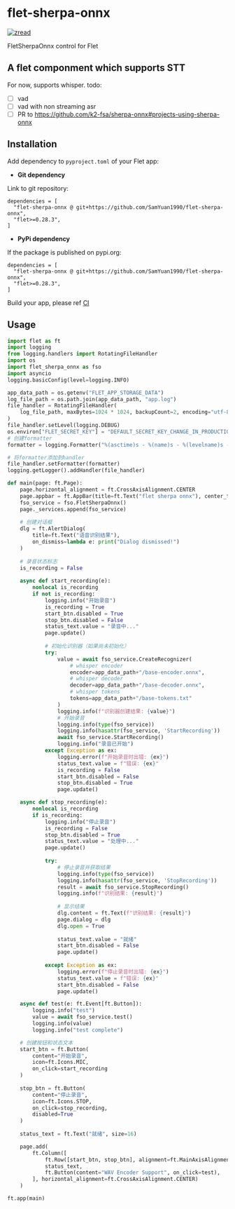 # flet-sherpa-onnx

[![zread](https://img.shields.io/badge/Ask_Zread-_.svg?style=flat&color=00b0aa&labelColor=000000&logo=data%3Aimage%2Fsvg%2Bxml%3Bbase64%2CPHN2ZyB3aWR0aD0iMTYiIGhlaWdodD0iMTYiIHZpZXdCb3g9IjAgMCAxNiAxNiIgZmlsbD0ibm9uZSIgeG1sbnM9Imh0dHA6Ly93d3cudzMub3JnLzIwMDAvc3ZnIj4KPHBhdGggZD0iTTQuOTYxNTYgMS42MDAxSDIuMjQxNTZDMS44ODgxIDEuNjAwMSAxLjYwMTU2IDEuODg2NjQgMS42MDE1NiAyLjI0MDFWNC45NjAxQzEuNjAxNTYgNS4zMTM1NiAxLjg4ODEgNS42MDAxIDIuMjQxNTYgNS42MDAxSDQuOTYxNTZDNS4zMTUwMiA1LjYwMDEgNS42MDE1NiA1LjMxMzU2IDUuNjAxNTYgNC45NjAxVjIuMjQwMUM1LjYwMTU2IDEuODg2NjQgNS4zMTUwMiAxLjYwMDEgNC45NjE1NiAxLjYwMDFaIiBmaWxsPSIjZmZmIi8%2BCjxwYXRoIGQ9Ik00Ljk2MTU2IDEwLjM5OTlIMi4yNDE1NkMxLjg4ODEgMTAuMzk5OSAxLjYwMTU2IDEwLjY4NjQgMS42MDE1NiAxMS4wMzk5VjEzLjc1OTlDMS42MDE1NiAxNC4xMTM0IDEuODg4MSAxNC4zOTk5IDIuMjQxNTYgMTQuMzk5OUg0Ljk2MTU2QzUuMzE1MDIgMTQuMzk5OSA1LjYwMTU2IDE0LjExMzQgNS42MDE1NiAxMy43NTk5VjExLjAzOTlDNS42MDE1NiAxMC42ODY0IDUuMzE1MDIgMTAuMzk5OSA0Ljk2MTU2IDEwLjM5OTlaIiBmaWxsPSIjZmZmIi8%2BCjxwYXRoIGQ9Ik0xMy43NTg0IDEuNjAwMUgxMS4wMzg0QzEwLjY4NSAxLjYwMDEgMTAuMzk4NCAxLjg4NjY0IDEwLjM5ODQgMi4yNDAxVjQuOTYwMUMxMC4zOTg0IDUuMzEzNTYgMTAuNjg1IDUuNjAwMSAxMS4wMzg0IDUuNjAwMUgxMy43NTg0QzE0LjExMTkgNS42MDAxIDE0LjM5ODQgNS4zMTM1NiAxNC4zOTg0IDQuOTYwMVYyLjI0MDFDMTQuMzk4NCAxLjg4NjY0IDE0LjExMTkgMS42MDAxIDEzLjc1ODQgMS42MDAxWiIgZmlsbD0iI2ZmZiIvPgo8cGF0aCBkPSJNNCAxMkwxMiA0TDQgMTJaIiBmaWxsPSIjZmZmIi8%2BCjxwYXRoIGQ9Ik00IDEyTDEyIDQiIHN0cm9rZT0iI2ZmZiIgc3Ryb2tlLXdpZHRoPSIxLjUiIHN0cm9rZS1saW5lY2FwPSJyb3VuZCIvPgo8L3N2Zz4K&logoColor=ffffff)](https://zread.ai/SamYuan1990/flet_sherpa_onnx)

FletSherpaOnnx control for Flet

## A flet componment which supports STT
For now, supports whisper.
todo:
- [ ] vad
- [ ] vad with non streaming asr
- [ ] PR to https://github.com/k2-fsa/sherpa-onnx#projects-using-sherpa-onnx

## Installation

Add dependency to `pyproject.toml` of your Flet app:

* **Git dependency**

Link to git repository:

```
dependencies = [
  "flet-sherpa-onnx @ git+https://github.com/SamYuan1990/flet-sherpa-onnx",
  "flet>=0.28.3",
]
```

* **PyPi dependency**  

If the package is published on pypi.org:

```
dependencies = [
  "flet-sherpa-onnx @ git+https://github.com/SamYuan1990/flet-sherpa-onnx",
  "flet>=0.28.3",
]
```

Build your app, please ref
[CI](.github/workflows/release.yml)

## Usage
```python
import flet as ft
import logging
from logging.handlers import RotatingFileHandler
import os
import flet_sherpa_onnx as fso
import asyncio
logging.basicConfig(level=logging.INFO)

app_data_path = os.getenv("FLET_APP_STORAGE_DATA")
log_file_path = os.path.join(app_data_path, "app.log")
file_handler = RotatingFileHandler(
    log_file_path, maxBytes=1024 * 1024, backupCount=2, encoding="utf-8"  # 1MB
)
file_handler.setLevel(logging.DEBUG)
os.environ["FLET_SECRET_KEY"] = "DEFAULT_SECRET_KEY_CHANGE_IN_PRODUCTION"
# 创建formatter
formatter = logging.Formatter("%(asctime)s - %(name)s - %(levelname)s - %(message)s")

# 将formatter添加到handler
file_handler.setFormatter(formatter)
logging.getLogger().addHandler(file_handler)

def main(page: ft.Page):
    page.horizontal_alignment = ft.CrossAxisAlignment.CENTER
    page.appbar = ft.AppBar(title=ft.Text("flet sherpa onnx"), center_title=True)
    fso_service = fso.FletSherpaOnnx()
    page._services.append(fso_service)
    
    # 创建对话框
    dlg = ft.AlertDialog(
        title=ft.Text("语音识别结果"),
        on_dismiss=lambda e: print("Dialog dismissed!")
    )
    
    # 录音状态标志
    is_recording = False
    
    async def start_recording(e):
        nonlocal is_recording
        if not is_recording:
            logging.info("开始录音")
            is_recording = True
            start_btn.disabled = True
            stop_btn.disabled = False
            status_text.value = "录音中..."
            page.update()
            
            # 初始化识别器（如果尚未初始化）
            try:
                value = await fso_service.CreateRecognizer(
                    # whisper encoder
                    encoder=app_data_path+"/base-encoder.onnx",
                    # whisper decoder
                    decoder=app_data_path+"/base-decoder.onnx",
                    # whisper tokens
                    tokens=app_data_path+"/base-tokens.txt"
                )
                logging.info(f"识别器创建结果: {value}")
                # 开始录音
                logging.info(type(fso_service))
                logging.info(hasattr(fso_service, 'StartRecording'))
                await fso_service.StartRecording()
                logging.info("录音已开始")
            except Exception as ex:
                logging.error(f"开始录音时出错: {ex}")
                status_text.value = f"错误: {ex}"
                is_recording = False
                start_btn.disabled = False
                stop_btn.disabled = True
                page.update()

    async def stop_recording(e):
        nonlocal is_recording
        if is_recording:
            logging.info("停止录音")
            is_recording = False
            stop_btn.disabled = True
            status_text.value = "处理中..."
            page.update()
            
            try:
                # 停止录音并获取结果
                logging.info(type(fso_service))
                logging.info(hasattr(fso_service, 'StopRecording'))
                result = await fso_service.StopRecording()
                logging.info(f"识别结果: {result}")
                
                # 显示结果
                dlg.content = ft.Text(f"识别结果: {result}")
                page.dialog = dlg
                dlg.open = True
                
                status_text.value = "就绪"
                start_btn.disabled = False
                page.update()
                
            except Exception as ex:
                logging.error(f"停止录音时出错: {ex}")
                status_text.value = f"错误: {ex}"
                start_btn.disabled = False
                page.update()

    async def test(e: ft.Event[ft.Button]):
        logging.info("test")
        value = await fso_service.test()
        logging.info(value)
        logging.info("test complete")

    # 创建按钮和状态文本
    start_btn = ft.Button(
        content="开始录音",
        icon=ft.Icons.MIC,
        on_click=start_recording
    )
    
    stop_btn = ft.Button(
        content="停止录音",
        icon=ft.Icons.STOP,
        on_click=stop_recording,
        disabled=True
    )
    
    status_text = ft.Text("就绪", size=16)

    page.add(
        ft.Column([
            ft.Row([start_btn, stop_btn], alignment=ft.MainAxisAlignment.CENTER),
            status_text,
            ft.Button(content="WAV Encoder Support", on_click=test),
        ], horizontal_alignment=ft.CrossAxisAlignment.CENTER)
    )

ft.app(main)
```
